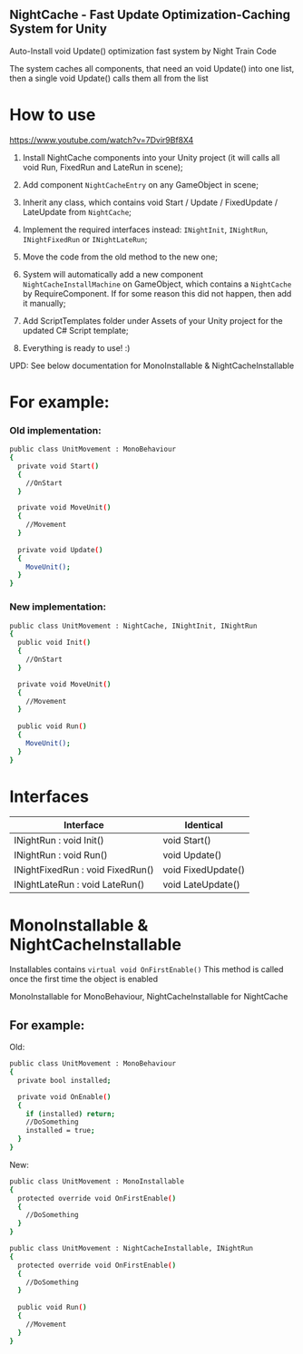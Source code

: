 ## NightCache - Fast Update Optimization-Caching System for Unity

Auto-Install void Update() optimization fast system by Night Train Code

The system caches all components, that need an void Update() into one list, then a single void Update() calls them all from the list

# How to use

https://www.youtube.com/watch?v=7Dvir9Bf8X4

1) Install NightCache components into your Unity project (it will calls all void Run, FixedRun and LateRun in scene);

2) Add component ```NightCacheEntry``` on any GameObject in scene;

3) Inherit any class, which contains void Start / Update / FixedUpdate / LateUpdate from ```NightCache```;

4) Implement the required interfaces instead: ```INightInit```, ```INightRun```, ```INightFixedRun``` or ```INightLateRun```;

5) Move the code from the old method to the new one;

6) System will automatically add a new component ```NightCacheInstallMachine``` on GameObject, which contains a ```NightCache``` by RequireComponent. 
If for some reason this did not happen, then add it manually;

7) Add ScriptTemplates folder under Assets of your Unity project for the updated C# Script template;

8) Everything is ready to use! :)

UPD: See below documentation for MonoInstallable & NightCacheInstallable

# For example:

### Old implementation:

```sh
public class UnitMovement : MonoBehaviour
{
  private void Start()
  {
    //OnStart
  }

  private void MoveUnit()
  {
    //Movement
  }
  
  private void Update()
  {
    MoveUnit();
  }
}
```

### New implementation:

```sh
public class UnitMovement : NightCache, INightInit, INightRun
{
  public void Init()
  {
    //OnStart
  }

  private void MoveUnit()
  {
    //Movement
  }
  
  public void Run()
  {
    MoveUnit();
  }
}
```

# Interfaces

| Interface | Identical |
| ------ | ------ |
| INightRun : void Init() | void Start() |
| INightRun : void Run() | void Update() |
| INightFixedRun : void FixedRun() | void FixedUpdate() |
| INightLateRun : void LateRun() | void LateUpdate() |

# MonoInstallable & NightCacheInstallable

Installables contains ```virtual void OnFirstEnable()```
This method is called once the first time the object is enabled

MonoInstallable for MonoBehaviour, 
NightCacheInstallable for NightCache

## For example:

Old:

```sh
public class UnitMovement : MonoBehaviour
{
  private bool installed;

  private void OnEnable()
  {
    if (installed) return;
    //DoSomething
    installed = true;
  }
}
```

New:

```sh
public class UnitMovement : MonoInstallable
{
  protected override void OnFirstEnable()
  {
    //DoSomething
  }
}
```

```sh
public class UnitMovement : NightCacheInstallable, INightRun
{
  protected override void OnFirstEnable()
  {
    //DoSomething
  }
  
  public void Run()
  {
    //Movement
  }
}
```
